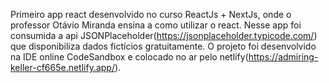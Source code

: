 Primeiro app react desenvolvido no curso ReactJs + NextJs, onde o professor Otávio Miranda ensina a como utilizar o react. 
Nesse app foi consumida a api JSONPlaceholder(https://jsonplaceholder.typicode.com/) que disponibiliza dados fictícios gratuitamente. O projeto foi desenvolvido na IDE online CodeSandbox e colocado no ar pelo netlify(https://admiring-keller-cf665e.netlify.app/).

